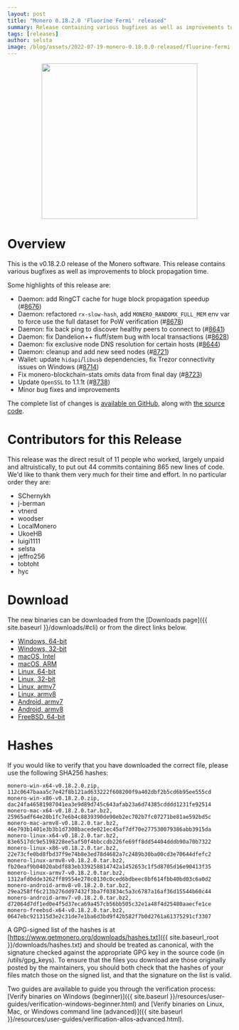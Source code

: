 ```yaml
---
layout: post
title: "Monero 0.18.2.0 'Fluorine Fermi' released"
summary: Release containing various bugfixes as well as improvements to block propagation time.
tags: [releases]
author: selsta
image: /blog/assets/2022-07-19-monero-0.18.0.0-released/fluorine-fermi.png
---
```


<div align="center">
  <img src="{{ page.image }}" width="350px">
</div>

# Overview

This is the v0.18.2.0 release of the Monero software. This release contains various bugfixes as well as improvements to block propagation time.

Some highlights of this release are:

- Daemon: add RingCT cache for huge block propagation speedup (#[8676](https://github.com/monero-project/monero/pull/8676))
- Daemon: refactored `rx-slow-hash`, add `MONERO_RANDOMX_FULL_MEM` env var to force use the full dataset for PoW verification (#[8678](https://github.com/monero-project/monero/pull/8678))
- Daemon: fix back ping to discover healthy peers to connect to (#[8641](https://github.com/monero-project/monero/pull/8641))
- Daemon: fix Dandelion++ fluff/stem bug with local transactions (#[8628](https://github.com/monero-project/monero/pull/8628))
- Daemon: fix exclusive node DNS resolution for certain hosts (#[8644](https://github.com/monero-project/monero/pull/8644))
- Daemon: cleanup and add new seed nodes (#[8721](https://github.com/monero-project/monero/pull/8721))
- Wallet: update `hidapi`/`libusb` dependencies, fix Trezor connectivity issues on Windows (#[8714](https://github.com/monero-project/monero/pull/8714))
- Fix monero-blockchain-stats omits data from final day (#[8723](https://github.com/monero-project/monero/pull/8723))
- Update `OpenSSL` to 1.1.1t (#[8738](https://github.com/monero-project/monero/pull/8738))
- Minor bug fixes and improvements

The complete list of changes is [available on GitHub](https://github.com/monero-project/monero/compare/v0.18.1.2...v0.18.2.0), along with [the source code](https://github.com/monero-project/monero/tree/v0.18.2.0).

# Contributors for this Release

This release was the direct result of 11 people who worked, largely unpaid and altruistically, to put out 44 commits containing 865 new lines of code. We'd like to thank them very much for their time and effort. In no particular order they are:

- SChernykh
- j-berman
- vtnerd
- woodser
- LocalMonero
- UkoeHB
- luigi1111
- selsta
- jeffro256
- tobtoht
- hyc

# Download

The new binaries can be downloaded from the [Downloads page]({{ site.baseurl }}/downloads/#cli) or from the direct links below.

- [Windows, 64-bit](https://downloads.getmonero.org/cli/monero-win-x64-v0.18.2.0.zip)
- [Windows, 32-bit](https://downloads.getmonero.org/cli/monero-win-x86-v0.18.2.0.zip)
- [macOS, Intel](https://downloads.getmonero.org/cli/monero-mac-x64-v0.18.2.0.tar.bz2)
- [macOS, ARM](https://downloads.getmonero.org/cli/monero-mac-armv8-v0.18.2.0.tar.bz2)
- [Linux, 64-bit](https://downloads.getmonero.org/cli/monero-linux-x64-v0.18.2.0.tar.bz2)
- [Linux, 32-bit](https://downloads.getmonero.org/cli/monero-linux-x86-v0.18.2.0.tar.bz2)
- [Linux, armv7](https://downloads.getmonero.org/cli/monero-linux-armv7-v0.18.2.0.tar.bz2)
- [Linux, armv8](https://downloads.getmonero.org/cli/monero-linux-armv8-v0.18.2.0.tar.bz2)
- [Android, armv7](https://downloads.getmonero.org/cli/monero-android-armv7-v0.18.2.0.tar.bz2)
- [Android, armv8](https://downloads.getmonero.org/cli/monero-android-armv8-v0.18.2.0.tar.bz2)
- [FreeBSD, 64-bit](https://downloads.getmonero.org/cli/monero-freebsd-x64-v0.18.2.0.tar.bz2)

# Hashes

If you would like to verify that you have downloaded the correct file, please use the following SHA256 hashes:

```
monero-win-x64-v0.18.2.0.zip, 112c0647baaa5c7e42f8b121ad633222f608200f9a402dbf2b5cd6b95ee555cd
monero-win-x86-v0.18.2.0.zip, dac24fa46581987041ea3e9d89d745c643afab23a6d74385cdddd1231fe92514
monero-mac-x64-v0.18.2.0.tar.bz2, 25965adf64e20b1fc7e6b4c8839390de90eb2ec702b7fc07271be81ae592bd5c
monero-mac-armv8-v0.18.2.0.tar.bz2, 46e793b1401e3b3b1d7308bacede021ec45af7df70e277530079386abb3915da
monero-linux-x64-v0.18.2.0.tar.bz2, 83e6517dc9e5198228ee5af50f4bbccdb226fe69ff8dd54404dddb90a70b7322
monero-linux-x86-v0.18.2.0.tar.bz2, 22e73cfe0bd8fbd37f9e74b8e3ed78d4682a7c2489b30ba00cd3e70644dfefc2
monero-linux-armv8-v0.18.2.0.tar.bz2, fb20eaf9b04020abdf883eb339258814742a1452653c1f5d8705d16e90413f35
monero-linux-armv7-v0.18.2.0.tar.bz2, 1312afd0dde3262ff89554e278c0130c0ced6bdbeec8bf614fbb40bd03c6a0d2
monero-android-armv8-v0.18.2.0.tar.bz2, 29ea258ff6c213b276dd97432f3ba7f03834c5a3c6787a16af36d15544b60c44
monero-android-armv7-v0.18.2.0.tar.bz2, d72064d7df1ed0e4f5d37eca69a457cb56bb505c32e1a48f4d25480aaecfe1ce
monero-freebsd-x64-v0.18.2.0.tar.bz2, 0647ebc921315d3e2c31de7e1ba6d3bd9f42b582f7b0d2761a61375291cf3307
```

A GPG-signed list of the hashes is at [https://www.getmonero.org/downloads/hashes.txt]({{ site.baseurl_root }}/downloads/hashes.txt) and should be treated as canonical, with the signature checked against the appropriate GPG key in the source code (in /utils/gpg_keys). To ensure that the files you download are those originally posted by the maintainers, you should both check that the hashes of your files match those on the signed list, and that the signature on the list is valid.

Two guides are available to guide you through the verification process: [Verify binaries on Windows (beginner)]({{ site.baseurl }}/resources/user-guides/verification-windows-beginner.html) and [Verify binaries on Linux, Mac, or Windows command line (advanced)]({{ site.baseurl }}/resources/user-guides/verification-allos-advanced.html).
